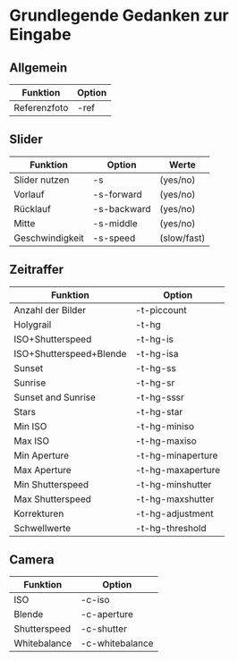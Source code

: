 # Grundlegende Gedanken zur Eingabe

## Allgemein
Funktion | Option
---------|--------
Referenzfoto | -ref

## Slider
Funktion | Option | Werte
---------|--------|------
Slider nutzen | -s | (yes/no)
Vorlauf | -s-forward | (yes/no)
Rücklauf | -s-backward | (yes/no)
Mitte | -s-middle | (yes/no)
Geschwindigkeit | -s-speed | (slow/fast)

## Zeitraffer
Funktion | Option
---------|--------
Anzahl der Bilder | -t-piccount
Holygrail | -t-hg
ISO+Shutterspeed | -t-hg-is
ISO+Shutterspeed+Blende | -t-hg-isa
Sunset | -t-hg-ss
Sunrise | -t-hg-sr
Sunset and Sunrise | -t-hg-sssr
Stars | -t-hg-star
Min ISO | -t-hg-miniso
Max ISO | -t-hg-maxiso
Min Aperture | -t-hg-minaperture
Max Aperture | -t-hg-maxaperture
Min Shutterspeed | -t-hg-minshutter
Max Shutterspeed | -t-hg-maxshutter
Korrekturen | -t-hg-adjustment
Schwellwerte | -t-hg-threshold

## Camera
Funktion | Option
---------|-------
ISO | -c-iso
Blende | -c-aperture
Shutterspeed | -c-shutter
Whitebalance | -c-whitebalance
